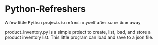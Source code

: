 # Python-Refreshers
A few little Python projects to refresh myself after some time away

product_inventory.py is a simple project to create, list, load, and store a product inventory list.  This little program can
  load and save to a json file.
